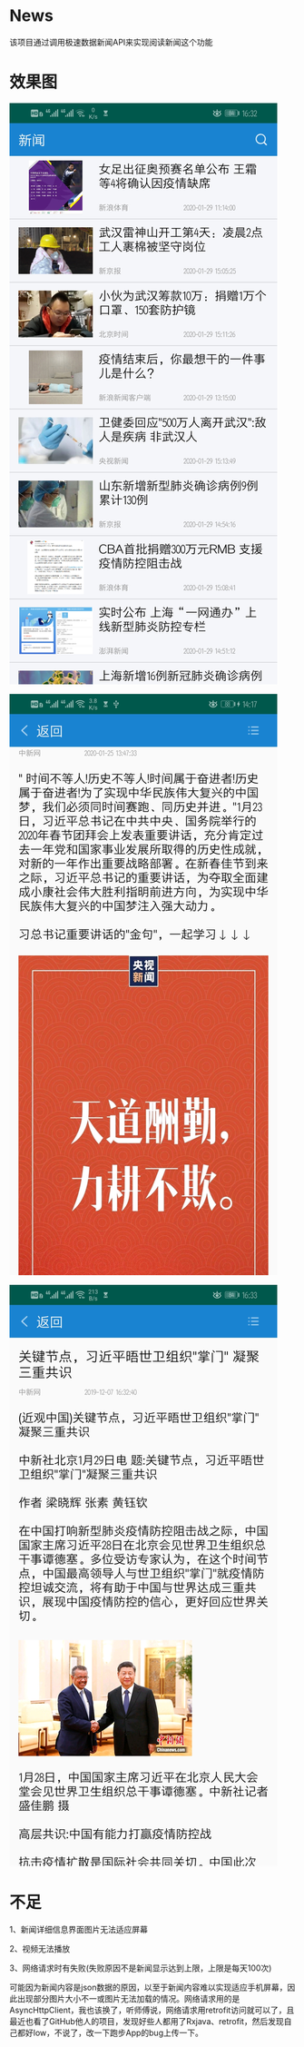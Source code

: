 # News
该项目通过调用极速数据新闻API来实现阅读新闻这个功能

# 效果图
![](demo/demo1.jpg)

![](demo/demo2.jpg)

![](demo/demo3.jpg)

# 不足
1、新闻详细信息界面图片无法适应屏幕

2、视频无法播放

3、网络请求时有失败(失败原因不是新闻显示达到上限，上限是每天100次)

可能因为新闻内容是json数据的原因，以至于新闻内容难以实现适应手机屏幕，因此出现部分图片大小不一或图片无法加载的情况。网络请求用的是AsyncHttpClient，我也该换了，听师傅说，网络请求用retrofit访问就可以了，且最近也看了GitHub他人的项目，发现好些人都用了Rxjava、retrofit，然后发现自己都好low，不说了，改一下跑步App的bug上传一下。
